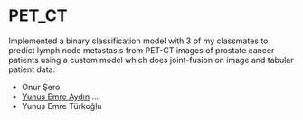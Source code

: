 # PET_CT
Implemented a binary classification model with 3 of my classmates to predict lymph node metastasis from PET-CT images of prostate cancer patients using a custom model which does joint-fusion on image and tabular patient data.

* Onur Şero 
* <a href="https://www.github.com/yunsemr">Yunus Emre Aydın</a> ...
* Yunus Emre Türkoğlu
